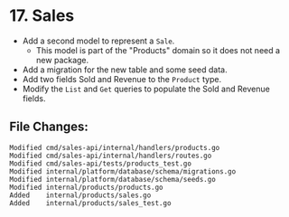 # 17. Sales

- Add a second model to represent a `Sale`.
  - This model is part of the "Products" domain so it does not need a new package.
- Add a migration for the new table and some seed data.
- Add two fields Sold and Revenue to the `Product` type.
- Modify the `List` and `Get` queries to populate the Sold and Revenue fields.


## File Changes:

```
Modified cmd/sales-api/internal/handlers/products.go
Modified cmd/sales-api/internal/handlers/routes.go
Modified cmd/sales-api/tests/products_test.go
Modified internal/platform/database/schema/migrations.go
Modified internal/platform/database/schema/seeds.go
Modified internal/products/products.go
Added    internal/products/sales.go
Added    internal/products/sales_test.go
```